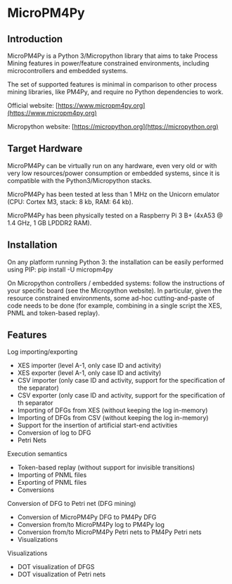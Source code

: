 # MicroPM4Py

## Introduction

MicroPM4Py is a Python 3/Micropython library that aims to take Process Mining features in power/feature constrained environments, including microcontrollers and embedded systems.

The set of supported features is minimal in comparison to other process mining libraries, like PM4Py, and require no Python dependencies to work.

Official website: [https://www.micropm4py.org](https://www.micropm4py.org)

Micropython website: [https://micropython.org](https://micropython.org)

## Target Hardware

MicroPM4Py can be virtually run on any hardware, even very old or with very low resources/power consumption or embedded systems, since it is compatible with the Python3/Micropython stacks.

MicroPM4Py has been tested at less than 1 MHz on the Unicorn emulator (CPU: Cortex M3, stack: 8 kb, RAM: 64 kb).

MicroPM4Py has been physically tested on a Raspberry Pi 3 B+ (4xA53 @ 1.4 GHz, 1 GB LPDDR2 RAM).

## Installation

On any platform running Python 3: the installation can be easily performed using PIP: pip install -U micropm4py

On Micropython controllers / embedded systems: follow the instructions of your specific board (see the Micropython website). In particular, given the resource constrained environments, some ad-hoc cutting-and-paste of code needs to be done (for example, combining in a single script the XES, PNML and token-based replay).

## Features

Log importing/exporting

* XES importer (level A-1, only case ID and activity)
* XES exporter (level A-1, only case ID and activity)
* CSV importer (only case ID and activity, support for the specification of the separator)
* CSV exporter (only case ID and activity, support for the specification of th separator
* Importing of DFGs from XES (without keeping the log in-memory)
* Importing of DFGs from CSV (without keeping the log in-memory)
* Support for the insertion of artificial start-end activities
* Conversion of log to DFG
* Petri Nets

Execution semantics
* Token-based replay (without support for invisible transitions)
* Importing of PNML files
* Exporting of PNML files
* Conversions

Conversion of DFG to Petri net (DFG mining)
* Conversion of MicroPM4Py DFG to PM4Py DFG
* Conversion from/to MicroPM4Py log to PM4Py log
* Conversion from/to MicroPM4Py Petri nets to PM4Py Petri nets
* Visualizations

Visualizations
* DOT visualization of DFGS
* DOT visualization of Petri nets
